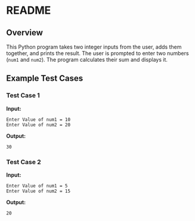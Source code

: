 # README

## Overview
This Python program takes two integer inputs from the user, adds them together, and prints the result. The user is prompted to enter two numbers (`num1` and `num2`). The program calculates their sum and displays it.


## Example Test Cases

### Test Case 1
**Input:**
```
Enter Value of num1 = 10
Enter Value of num2 = 20
```
**Output:**
```
30
```

### Test Case 2
**Input:**
```
Enter Value of num1 = 5
Enter Value of num2 = 15
```
**Output:**
```
20
```

